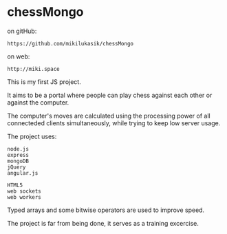 # chessMongo

on gitHub:

	https://github.com/mikilukasik/chessMongo

on web:

	http://miki.space



This is my first JS project.

It aims to be a portal where people can play chess against each other or against the computer.

The computer's moves are calculated using the processing power of all connecteded clients simultaneously,
while trying to keep low server usage.

The project uses:

	node.js
	express
	mongoDB
	jQuery
	angular.js
	
	HTML5
	web sockets
	web workers
	
Typed arrays and some bitwise operators are used to improve speed. 
	
The project is far from being done, it serves as a training excercise.